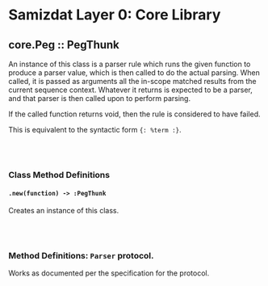 Samizdat Layer 0: Core Library
==============================

core.Peg :: PegThunk
--------------------

An instance of this class is a parser rule which runs the given function to
produce a parser value, which is then called to do the actual parsing.
When called, it is passed as arguments all the in-scope matched results from
the current sequence context. Whatever it returns is expected to be a parser,
and that parser is then called upon to perform parsing.

If the called function returns void, then the rule is considered to have
failed.

This is equivalent to the syntactic form `{: %term :}`.


<br><br>
### Class Method Definitions

#### `.new(function) -> :PegThunk`

Creates an instance of this class.


<br><br>
### Method Definitions: `Parser` protocol.

Works as documented per the specification for the protocol.

